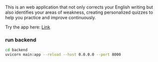 This is an web application that not only corrects your English writing but also identifies your areas of weakness, creating personalized quizzes to help you practice and improve continuously.

Try the app here: [Link](https://englishtutor-production.up.railway.app)



### run backend 
```bash
cd backend
uvicorn main:app --reload --host 0.0.0.0 --port 8000
```